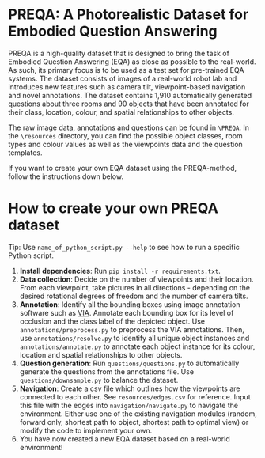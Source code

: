 # PREQA: A Photorealistic Dataset for Embodied Question Answering

PREQA is a high-quality dataset that is designed to bring the task of Embodied Question Answering (EQA) as close as possible to the real-world. As such, its
primary focus is to be used as a test set for pre-trained EQA systems. The dataset consists of images of a real-world robot lab and introduces new features such as camera tilt, viewpoint-based navigation and novel annotations. The dataset contains 1,910 automatically generated questions about three rooms and 90 objects that have been annotated for their class, location, colour, and spatial relationships to other objects. 

The raw image data, annotations and questions can be found in `\PREQA`. In the `\resources` directory, you can find the possible object classes, room types and colour values as well as the viewpoints data and the question templates. 

If you want to create your own EQA dataset using the PREQA-method, follow the instructions down below.

# How to create your own PREQA dataset

Tip: Use `name_of_python_script.py --help` to see how to run a specific Python script.

 1. **Install dependencies**: Run `pip install -r requirements.txt`.
 2. **Data collection**: Decide on the number of viewpoints and their location. From each viewpoint, take pictures in all directions - depending on the desired rotational degrees of freedom and the number of camera tilts. 
3. **Annotation**: Identify all the bounding boxes using image annotation software such as [VIA](https://www.robots.ox.ac.uk/~vgg/software/via/via.html). Annotate each bounding box for its level of occlusion and the class label of the depicted object. Use `annotations/preprocess.py` to preprocess the VIA annotations. Then, use `annotations/resolve.py` to identify all unique object instances and `annotations/annotate.py` to annotate each object instance for its colour, location and spatial relationships to other objects.
4. **Question generation**: Run `questions/questions.py` to automatically generate the questions from the annotations file. Use `questions/downsample.py` to balance the dataset. 
5. **Navigation**: Create a csv file which outlines how the viewpoints are connected to each other. See `resources/edges.csv` for reference. Input this file with the edges into `navigation/navigate.py` to navigate the environment. Either use one of the existing navigation modules (random, forward only, shortest path to object, shortest path to optimal view) or modify the code to implement your own.
6. You have now created a new EQA dataset based on a real-world environment!
